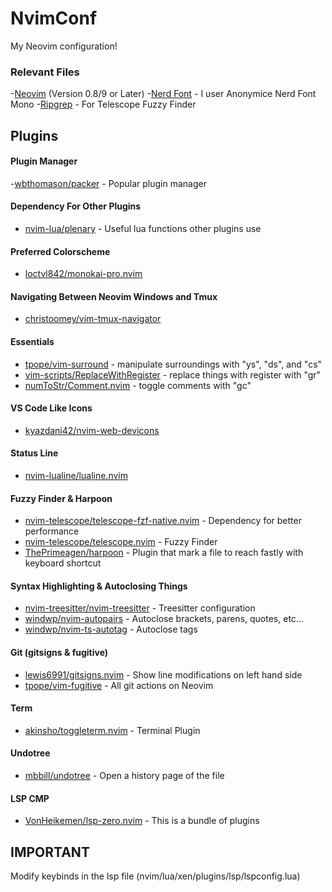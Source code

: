 # NvimConf

My Neovim configuration!

### Relevant Files

-[Neovim](https://neovim.io/) (Version 0.8/9 or Later) -[Nerd Font](httsp://www.nerdfonts.com/) - I user Anonymice Nerd Font Mono -[Ripgrep](https://github.com/BurntSushi/ripgrep) - For Telescope Fuzzy Finder

## Plugins

#### Plugin Manager

-[wbthomason/packer](https://github.com/wbthomason/packer.nvim) - Popular plugin manager

#### Dependency For Other Plugins

- [nvim-lua/plenary](https://github.com/nvim-lua/plenary.nvim) - Useful lua functions other plugins use

#### Preferred Colorscheme

- [loctvl842/monokai-pro.nvim](https://github.com/loctvl842/monokai-pro.nvim)

#### Navigating Between Neovim Windows and Tmux

- [christoomey/vim-tmux-navigator](https://github.com/christoomey/vim-tmux-navigator)

#### Essentials

- [tpope/vim-surround](https://github.com/tpope/vim-surround) - manipulate surroundings with "ys", "ds", and "cs"
- [vim-scripts/ReplaceWithRegister](https://github.com/vim-scripts/ReplaceWithRegister) - replace things with register with "gr"
- [numToStr/Comment.nvim](https://github.com/numToStr/Comment.nvim) - toggle comments with "gc"

#### VS Code Like Icons

- [kyazdani42/nvim-web-devicons](https://github.com/kyazdani42/nvim-web-devicons)

#### Status Line

- [nvim-lualine/lualine.nvim](https://github.com/nvim-lualine/lualine.nvim)

#### Fuzzy Finder & Harpoon

- [nvim-telescope/telescope-fzf-native.nvim](https://github.com/nvim-telescope/telescope-fzf-native.nvim) - Dependency for better performance
- [nvim-telescope/telescope.nvim](https://github.com/nvim-telescope/telescope.nvim) - Fuzzy Finder
- [ThePrimeagen/harpoon](https://github.com/ThePrimeagen/harpoon) - Plugin that mark a file to reach fastly with keyboard shortcut

#### Syntax Highlighting & Autoclosing Things

- [nvim-treesitter/nvim-treesitter](https://github.com/nvim-treesitter/nvim-treesitter) - Treesitter configuration
- [windwp/nvim-autopairs](https://github.com/windwp/nvim-autopairs) - Autoclose brackets, parens, quotes, etc...
- [windwp/nvim-ts-autotag](https://github.com/windwp/nvim-ts-autotag) - Autoclose tags

#### Git (gitsigns & fugitive)

- [lewis6991/gitsigns.nvim](https://github.com/lewis6991/gitsigns.nvim) - Show line modifications on left hand side
- [tpope/vim-fugitive](https://github.com/tpope/vim-fugitive) - All git actions on Neovim

#### Term

- [akinsho/toggleterm.nvim](https://github.com/akinsho/toggleterm.nvim) - Terminal Plugin

#### Undotree

- [mbbill/undotree](https://github.com/mbbill/undotree) - Open a history page of the file

#### LSP CMP 
- [VonHeikemen/lsp-zero.nvim](https://github.com/VonHeikemen/lsp-zero.nvim) - This is a bundle of plugins

## IMPORTANT

Modify keybinds in the lsp file (nvim/lua/xen/plugins/lsp/lspconfig.lua)
